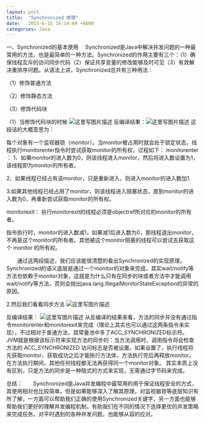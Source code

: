 ```yaml
---
layout: post
title:  "Synchronized 原理"
date:   2015-6-15 16:14:09 +0800
categories: Java
---
```


一、Synchronized的基本使用
　Synchronized是Java中解决并发问题的一种最常用的方法，也是最简单的一种方法。Synchronized的作用主要有三个：（1）确保线程互斥的访问同步代码（2）保证共享变量的修改能够及时可见（3）有效解决重排序问题。从语法上讲，Synchronized总共有三种用法：

（1）修饰普通方法

（2）修饰静态方法

（3）修饰代码块


（1）当修饰代码块的时候
![这里写图片描述](http://img.blog.csdn.net/20170305183223325?watermark/2/text/aHR0cDovL2Jsb2cuY3Nkbi5uZXQva3N3czAzMjA0MDM=/font/5a6L5L2T/fontsize/400/fill/I0JBQkFCMA==/dissolve/70/gravity/SouthEast)
反编译结果：![这里写图片描述](http://img.blog.csdn.net/20170305183321342?watermark/2/text/aHR0cDovL2Jsb2cuY3Nkbi5uZXQva3N3czAzMjA0MDM=/font/5a6L5L2T/fontsize/400/fill/I0JBQkFCMA==/dissolve/70/gravity/SouthEast)
这段话的大概意思为：

每个对象有一个监视器锁（monitor）。当monitor被占用时就会处于锁定状态，线程执行monitorenter指令时尝试获取monitor的所有权，过程如下：
monitorenter ：
1、如果monitor的进入数为0，则该线程进入monitor，然后将进入数设置为1，该线程即为monitor的所有者。

2、如果线程已经占有该monitor，只是重新进入，则进入monitor的进入数加1.

3.如果其他线程已经占用了monitor，则该线程进入阻塞状态，直到monitor的进入数为0，再重新尝试获取monitor的所有权。

monitorexit：
执行monitorexit的线程必须是objectref所对应的monitor的所有者。

指令执行时，monitor的进入数减1，如果减1后进入数为0，那线程退出monitor，不再是这个monitor的所有者。其他被这个monitor阻塞的线程可以尝试去获取这个 monitor 的所有权。 

　　通过这两段描述，我们应该能很清楚的看出Synchronized的实现原理，Synchronized的语义底层是通过一个monitor的对象来完成，其实wait/notify等方法也依赖于monitor对象，这就是为什么只有在同步的块或者方法中才能调用wait/notify等方法，否则会抛出java.lang.IllegalMonitorStateException的异常的原因。

2.然后我们看看同步方法
![这里写图片描述](http://img.blog.csdn.net/20170305183530792?watermark/2/text/aHR0cDovL2Jsb2cuY3Nkbi5uZXQva3N3czAzMjA0MDM=/font/5a6L5L2T/fontsize/400/fill/I0JBQkFCMA==/dissolve/70/gravity/SouthEast)

反编译结果：
![这里写图片描述](http://img.blog.csdn.net/20170305183701770?watermark/2/text/aHR0cDovL2Jsb2cuY3Nkbi5uZXQva3N3czAzMjA0MDM=/font/5a6L5L2T/fontsize/400/fill/I0JBQkFCMA==/dissolve/70/gravity/SouthEast)
从反编译的结果来看，方法的同步并没有通过指令monitorenter和monitorexit来完成（理论上其实也可以通过这两条指令来实现），不过相对于普通方法，其常量池中多了ACC_SYNCHRONIZED标示符。JVM就是根据该标示符来实现方法的同步的：当方法调用时，调用指令将会检查方法的 ACC_SYNCHRONIZED 访问标志是否被设置，如果设置了，执行线程将先获取monitor，获取成功之后才能执行方法体，方法执行完后再释放monitor。在方法执行期间，其他任何线程都无法再获得同一个monitor对象。 其实本质上没有区别，只是方法的同步是一种隐式的方式来实现，无需通过字节码来完成。

总结：　　Synchronized是Java并发编程中最常用的用于保证线程安全的方式，其使用相对也比较简单。但是如果能够深入了解其原理，对监视器锁等底层知识有所了解，一方面可以帮助我们正确的使用Synchronized关键字，另一方面也能够帮助我们更好的理解并发编程机制，有助我们在不同的情况下选择更优的并发策略来完成任务。对平时遇到的各种并发问题，也能够从容的应对。

 